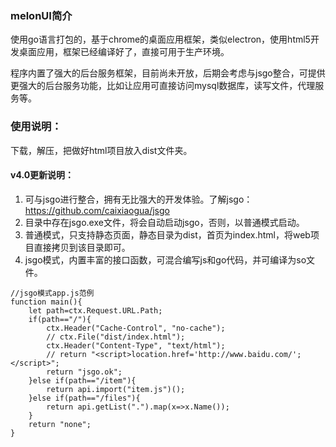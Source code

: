 ### melonUI简介

使用go语言打包的，基于chrome的桌面应用框架，类似electron，使用html5开发桌面应用，框架已经编译好了，直接可用于生产环境。

程序内置了强大的后台服务框架，目前尚未开放，后期会考虑与jsgo整合，可提供更强大的后台服务功能，比如让应用可直接访问mysql数据库，读写文件，代理服务等。


### 使用说明：
下载，解压，把做好html项目放入dist文件夹。


#### v4.0更新说明：
1. 可与jsgo进行整合，拥有无比强大的开发体验。了解jsgo：https://github.com/caixiaogua/jsgo
2. 目录中存在jsgo.exe文件，将会自动启动jsgo，否则，以普通模式启动。
3. 普通模式，只支持静态页面，静态目录为dist，首页为index.html，将web项目直接拷贝到该目录即可。
4. jsgo模式，内置丰富的接口函数，可混合编写js和go代码，并可编译为so文件。

```
//jsgo模式app.js范例
function main(){
	let path=ctx.Request.URL.Path;
	if(path=="/"){
		ctx.Header("Cache-Control", "no-cache");
		// ctx.File("dist/index.html");
		ctx.Header("Content-Type", "text/html");
		// return "<script>location.href='http://www.baidu.com/';</script>";
		return "jsgo.ok";
	}else if(path=="/item"){
		return api.import("item.js")();
	}else if(path=="/files"){
		return api.getList(".").map(x=>x.Name());
	}
	return "none";
}
```
